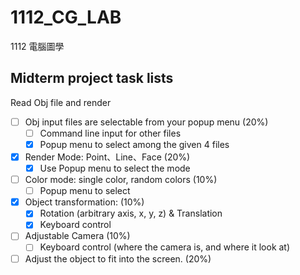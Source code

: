 # 1112_CG_LAB
1112 電腦圖學

## Midterm project task lists
Read Obj file and render
- [ ] Obj input files are selectable from your popup menu (20%)
  - [ ] Command line input for other files
  - [X] Popup menu to select among the given 4 files
- [X] Render Mode: Point、Line、Face (20%)
  - [X] Use Popup menu to select the mode
- [ ] Color mode: single color, random colors (10%)
  - [ ] Popup menu to select
- [X] Object transformation: (10%)
  - [X] Rotation (arbitrary axis, x, y, z) & Translation
  - [X] Keyboard control
- [ ] Adjustable Camera (10%)
  - [ ] Keyboard control (where the camera is, and where it look at)
- [ ] Adjust the object to fit into the screen. (20%)
